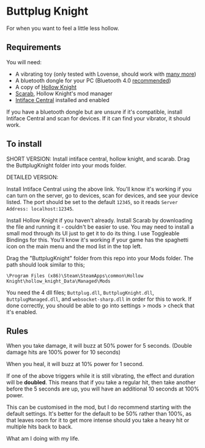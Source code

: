 # Buttplug Knight

For when you want to feel a little less hollow.

## Requirements

You will need:
* A vibrating toy (only tested with Lovense, should work with [many more](https://iostindex.com/?filter0ButtplugSupport=7))
* A bluetooth dongle for your PC (Bluetooth 4.0 [recommended](https://how.do.i.get.buttplug.in/hardware/bluetooth.html#can-i-use-a-bluetooth-5-dongle))
* A copy of [Hollow Knight](https://store.steampowered.com/app/367520/Hollow_Knight/)
* [Scarab](https://github.com/fifty-six/Scarab/releases), Hollow Knight's mod manager
* [Intiface Central](https://intiface.com/central/) installed and enabled

If you have a bluetooth dongle but are unsure if it's compatible, install Intiface Central and scan for devices. If it can find your vibrator, it should work.

## To install

SHORT VERSION: Install intiface central, hollow knight, and scarab. Drag the ButtplugKnight folder into your mods folder.

DETAILED VERSION:

Install Intiface Central using the above link. You'll know it's working if you can turn on the server, go to devices, scan for devices, and see your device listed. The port should be set to the default `12345`, so it reads `Server Address: localhost:12345`.

Install Hollow Knight if you haven't already. Install Scarab by downloading the file and running it - couldn't be easier to use. You may need to install a small mod through its UI just to get it to do its thing. I use Toggleable Bindings for this. You'll know it's working if your game has the spaghetti icon on the main menu and the mod list in the top left.

Drag the "ButtplugKnight" folder from this repo into your Mods folder. The path should look similar to this;

`\Program Files (x86)\Steam\SteamApps\common\Hollow Knight\hollow_knight_Data\Managed\Mods`

You need the 4 dll files; `Buttplug.dll`, `ButtplugKnight.dll`, `ButtplugManaged.dll`, and `websocket-sharp.dll` in order for this to work. If done correctly, you should be able to go into settings > mods > check that it's enabled. 

## Rules

When you take damage, it will buzz at 50% power for 5 seconds. (Double damage hits are 100% power for 10 seconds)

When you heal, it will buzz at 10% power for 1 second.

If one of the above triggers while it is still vibrating, the effect and duration will be **doubled**. This means that if you take a regular hit, then take another before the 5 seconds are up, you will have an additional 10 seconds at 100% power. 

This can be customised in the mod, but I do recommend starting with the default settings. It's better for the default to be 50% rather than 100%, as that leaves room for it to get more intense should you take a heavy hit or multiple hits back to back.

What am I doing with my life.
